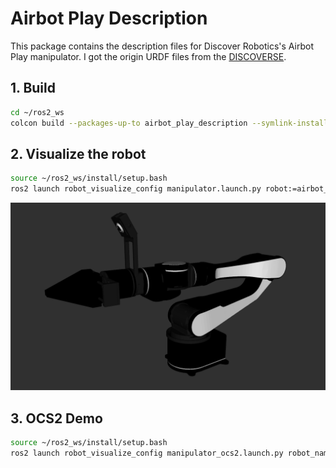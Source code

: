 # Airbot Play Description

This package contains the description files for Discover Robotics's Airbot Play manipulator. I got the origin URDF files from the [DISCOVERSE](https://github.com/TATP-233/DISCOVERSE).

## 1. Build
```bash
cd ~/ros2_ws
colcon build --packages-up-to airbot_play_description --symlink-install
```

## 2. Visualize the robot

```bash
source ~/ros2_ws/install/setup.bash
ros2 launch robot_visualize_config manipulator.launch.py robot:=airbot_play
```

![airbot play](../../.images/airbot_play.png)

## 3. OCS2 Demo
```bash
source ~/ros2_ws/install/setup.bash
ros2 launch robot_visualize_config manipulator_ocs2.launch.py robot_name:=airbot_play
```
